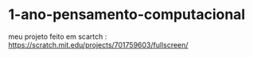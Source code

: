# 1-ano-pensamento-computacional

meu projeto feito em scartch : https://scratch.mit.edu/projects/701759603/fullscreen/
